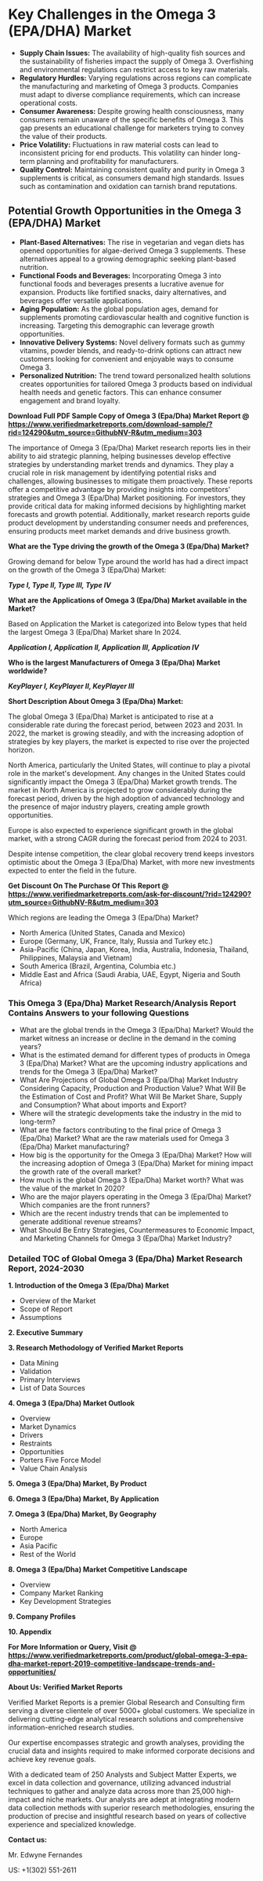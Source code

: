 <p class=""><h1>Key Challenges in the Omega 3 (EPA/DHA) Market</h1><ul>    <li><strong>Supply Chain Issues:</strong> The availability of high-quality fish sources and the sustainability of fisheries impact the supply of Omega 3. Overfishing and environmental regulations can restrict access to key raw materials.</li>    <li><strong>Regulatory Hurdles:</strong> Varying regulations across regions can complicate the manufacturing and marketing of Omega 3 products. Companies must adapt to diverse compliance requirements, which can increase operational costs.</li>    <li><strong>Consumer Awareness:</strong> Despite growing health consciousness, many consumers remain unaware of the specific benefits of Omega 3. This gap presents an educational challenge for marketers trying to convey the value of their products.</li>    <li><strong>Price Volatility:</strong> Fluctuations in raw material costs can lead to inconsistent pricing for end products. This volatility can hinder long-term planning and profitability for manufacturers.</li>    <li><strong>Quality Control:</strong> Maintaining consistent quality and purity in Omega 3 supplements is critical, as consumers demand high standards. Issues such as contamination and oxidation can tarnish brand reputations.</li></ul><h2>Potential Growth Opportunities in the Omega 3 (EPA/DHA) Market</h1><ul>    <li><strong>Plant-Based Alternatives:</strong> The rise in vegetarian and vegan diets has opened opportunities for algae-derived Omega 3 supplements. These alternatives appeal to a growing demographic seeking plant-based nutrition.</li>    <li><strong>Functional Foods and Beverages:</strong> Incorporating Omega 3 into functional foods and beverages presents a lucrative avenue for expansion. Products like fortified snacks, dairy alternatives, and beverages offer versatile applications.</li>    <li><strong>Aging Population:</strong> As the global population ages, demand for supplements promoting cardiovascular health and cognitive function is increasing. Targeting this demographic can leverage growth opportunities.</li>    <li><strong>Innovative Delivery Systems:</strong> Novel delivery formats such as gummy vitamins, powder blends, and ready-to-drink options can attract new customers looking for convenient and enjoyable ways to consume Omega 3.</li>    <li><strong>Personalized Nutrition:</strong> The trend toward personalized health solutions creates opportunities for tailored Omega 3 products based on individual health needs and genetic factors. This can enhance consumer engagement and brand loyalty.</li></ul></p><p class=""><strong>Download Full PDF Sample Copy of Omega 3 (Epa/Dha) Market Report @ <a href="https://www.verifiedmarketreports.com/download-sample/?rid=124290&utm_source=GithubNV-R&utm_medium=303" target="_blank">https://www.verifiedmarketreports.com/download-sample/?rid=124290&utm_source=GithubNV-R&utm_medium=303</a></strong></p><p>The importance of&nbsp;Omega 3 (Epa/Dha) Market research reports lies in their ability to aid strategic planning, helping businesses develop effective strategies by understanding market trends and dynamics. They play a crucial role in risk management by identifying potential risks and challenges, allowing businesses to mitigate them proactively. These reports offer a competitive advantage by providing insights into competitors' strategies and Omega 3 (Epa/Dha) Market positioning. For investors, they provide critical data for making informed decisions by highlighting market forecasts and growth potential. Additionally, market research reports guide product development by understanding consumer needs and preferences, ensuring products meet market demands and drive business growth.</p><p><strong>What are the&nbsp;Type driving the growth of the Omega 3 (Epa/Dha) Market?</strong></p><p id="" class="">Growing demand for below Type around the world has had a direct impact on the growth of the Omega 3 (Epa/Dha) Market:</p><p class=""><em><strong>Type I, Type II, Type III, Type IV</strong></em></p><p class=""><strong>What are the&nbsp;Applications&nbsp;of Omega 3 (Epa/Dha) Market available in the Market?</strong></p><p id="" class="">Based on Application the Market is categorized into Below types that held the largest Omega 3 (Epa/Dha) Market share In 2024.</p><p class=""><em><strong>Application I, Application II, Application III, Application IV</strong></em></p><p class=""><strong>Who is the largest Manufacturers of Omega 3 (Epa/Dha) Market worldwide?</strong></p><p><em><strong>KeyPlayer I, KeyPlayer II, KeyPlayer III</strong></em></p><p id="" class=""><strong>Short Description About Omega 3 (Epa/Dha) Market:</strong></p><p>The global Omega 3 (Epa/Dha) Market is anticipated to rise at a considerable rate during the forecast period, between 2023 and 2031. In 2022, the market is growing steadily, and with the increasing adoption of strategies by key players, the market is expected to rise over the projected horizon.</p><p>North America, particularly the United States, will continue to play a pivotal role in the market's development. Any changes in the United States could significantly impact the Omega 3 (Epa/Dha) Market growth trends. The market in North America is projected to grow considerably during the forecast period, driven by the high adoption of advanced technology and the presence of major industry players, creating ample growth opportunities.</p><p>Europe is also expected to experience significant growth in the global market, with a strong CAGR during the forecast period from 2024 to 2031.</p><p>Despite intense competition, the clear global recovery trend keeps investors optimistic about the Omega 3 (Epa/Dha) Market, with more new investments expected to enter the field in the future.</p><p id="" class=""><strong>Get Discount On The Purchase Of This Report @ <a href="https://www.verifiedmarketreports.com/ask-for-discount/?rid=124290?utm_source=GithubNV-R&utm_medium=303" target="_blank">https://www.verifiedmarketreports.com/ask-for-discount/?rid=124290?utm_source=GithubNV-R&utm_medium=303</a></strong></p><p class="">Which regions are leading the Omega 3 (Epa/Dha) Market?</p><ul><li>North America (United States, Canada and Mexico)</li><li>Europe (Germany, UK, France, Italy, Russia and Turkey etc.)</li><li>Asia-Pacific (China, Japan, Korea, India, Australia, Indonesia, Thailand, Philippines, Malaysia and Vietnam)</li><li>South America (Brazil, Argentina, Columbia etc.)</li><li>Middle East and Africa (Saudi Arabia, UAE, Egypt, Nigeria and South Africa)</li></ul><h3 id="" class="">This Omega 3 (Epa/Dha) Market Research/Analysis Report Contains Answers to your following Questions</h3><ul><li>What are the global trends in the Omega 3 (Epa/Dha) Market? Would the market witness an increase or decline in the demand in the coming years?</li><li>What is the estimated demand for different types of products in Omega 3 (Epa/Dha) Market? What are the upcoming industry applications and trends for the Omega 3 (Epa/Dha) Market?</li><li>What Are Projections of Global Omega 3 (Epa/Dha) Market Industry Considering Capacity, Production and Production Value? What Will Be the Estimation of Cost and Profit? What Will Be Market Share, Supply and Consumption? What about imports and Export?</li><li>Where will the strategic developments take the industry in the mid to long-term?</li><li>What are the factors contributing to the final price of Omega 3 (Epa/Dha) Market? What are the raw materials used for Omega 3 (Epa/Dha) Market manufacturing?</li><li>How big is the opportunity for the Omega 3 (Epa/Dha) Market? How will the increasing adoption of Omega 3 (Epa/Dha) Market for mining impact the growth rate of the overall market?</li><li>How much is the global Omega 3 (Epa/Dha) Market worth? What was the value of the market In 2020?</li><li>Who are the major players operating in the Omega 3 (Epa/Dha) Market? Which companies are the front runners?</li><li>Which are the recent industry trends that can be implemented to generate additional revenue streams?</li><li>What Should Be Entry Strategies, Countermeasures to Economic Impact, and Marketing Channels for Omega 3 (Epa/Dha) Market Industry?</li></ul><h3 id="" class="">Detailed TOC of Global Omega 3 (Epa/Dha) Market Research Report, 2024-2030</h3><p id="" class=""><strong>1. Introduction of the Omega 3 (Epa/Dha) Market</strong></p><ul><li>Overview of the Market</li><li>Scope of Report</li><li>Assumptions</li></ul><p id="" class=""><strong>2. Executive Summary</strong></p><p id="" class=""><strong>3. Research Methodology of Verified Market Reports</strong></p><ul><li>Data Mining</li><li>Validation</li><li>Primary Interviews</li><li>List of Data Sources</li></ul><p id="" class=""><strong>4. Omega 3 (Epa/Dha) Market Outlook</strong></p><ul><li>Overview</li><li>Market Dynamics</li><li>Drivers</li><li>Restraints</li><li>Opportunities</li><li>Porters Five Force Model</li><li>Value Chain Analysis</li></ul><p id="" class=""><strong>5. Omega 3 (Epa/Dha) Market, By Product</strong></p><p id="" class=""><strong>6. Omega 3 (Epa/Dha) Market, By Application</strong></p><p id="" class=""><strong>7. Omega 3 (Epa/Dha) Market, By Geography</strong></p><ul><li>North America</li><li>Europe</li><li>Asia Pacific</li><li>Rest of the World</li></ul><p id="" class=""><strong>8. Omega 3 (Epa/Dha) Market Competitive Landscape</strong></p><ul><li>Overview</li><li>Company Market Ranking</li><li>Key Development Strategies</li></ul><p id="" class=""><strong>9. Company Profiles</strong></p><p id="" class=""><strong>10. Appendix</strong></p><p id="" class=""><strong>For More Information or Query, Visit @ <a href="https://www.verifiedmarketreports.com/product/global-omega-3-epa-dha-market-report-2019-competitive-landscape-trends-and-opportunities/" target="_blank">https://www.verifiedmarketreports.com/product/global-omega-3-epa-dha-market-report-2019-competitive-landscape-trends-and-opportunities/</a></strong></p><p id="" class=""><strong>About Us: Verified Market Reports</strong></p><p id="" class="">Verified Market Reports is a premier Global Research and Consulting firm serving a diverse clientele of over 5000+ global customers. We specialize in delivering cutting-edge analytical research solutions and comprehensive information-enriched research studies.</p><p id="" class="">Our expertise encompasses strategic and growth analyses, providing the crucial data and insights required to make informed corporate decisions and achieve key revenue goals.</p><p id="" class="">With a dedicated team of 250 Analysts and Subject Matter Experts, we excel in data collection and governance, utilizing advanced industrial techniques to gather and analyze data across more than 25,000 high-impact and niche markets. Our analysts are adept at integrating modern data collection methods with superior research methodologies, ensuring the production of precise and insightful research based on years of collective experience and specialized knowledge.</p><p id="" class=""><strong>Contact us:</strong></p><p id="" class="">Mr. Edwyne Fernandes</p><p id="" class="">US: +1(302) 551-2611</p>
